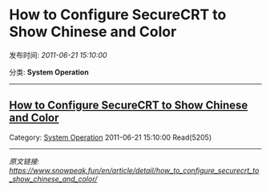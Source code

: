 # How to Configure SecureCRT to Show Chinese and Color

发布时间: *2011-06-21 15:10:00*

分类: __System Operation__

---------

## [How to Configure SecureCRT to Show Chinese and Color](/en/article/detail/how_to_configure_securecrt_to_show_chinese_and_color/)

Category: [System Operation](/en/article/category/system_operation/) 2011-06-21 15:10:00 Read(5205)


---
*原文链接: https://www.snowpeak.fun/en/article/detail/how_to_configure_securecrt_to_show_chinese_and_color/*
